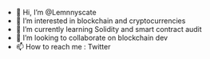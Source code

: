 - 👋 Hi, I’m @Lemnnyscate
- 👀 I’m interested in blockchain and cryptocurrencies
- 🌱 I’m currently learning Solidity and smart contract audit
- 💞️ I’m looking to collaborate on blockchain dev
- 📫 How to reach me : Twitter

<!---
Lemnnyscate/Lemnnyscate is a ✨ special ✨ repository because its `README.md` (this file) appears on your GitHub profile.
You can click the Preview link to take a look at your changes.
--->
